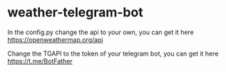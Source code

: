 # weather-telegram-bot
In the config.py change the api to your own, 
you can get it here https://openweathermap.org/api

Change the TGAPI to the token of your telegram bot,
you can get it here https://t.me/BotFather

